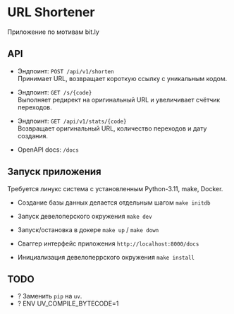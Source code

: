 # URL Shortener

Приложение по мотивам bit.ly


## API

- Эндпоинт: `POST /api/v1/shorten`  
  Принимает URL, возвращает короткую ссылку с уникальным кодом.

- Эндпоинт: `GET /s/{code}`  
  Выполняет редирект на оригинальный URL и увеличивает счётчик переходов.

- Эндпоинт: `GET /api/v1/stats/{code}`  
  Возвращает оригинальный URL, количество переходов и дату создания.

- OpenAPI docs: `/docs`


## Запуск приложения

Требуется линукс система с установленным Python-3.11, make, Docker.

- Создание базы данных делается отдельным шагом `make initdb`

- Запуск девелоперского окружения `make dev`

- Запуск/остановка в докере `make up` / `make down`

- Сваггер интерфейс приложения `http://localhost:8000/docs`

- Инициализация девелоперрского окружения `make install`


## TODO

- ? Заменить `pip` на `uv`.
- ? ENV UV_COMPILE_BYTECODE=1
